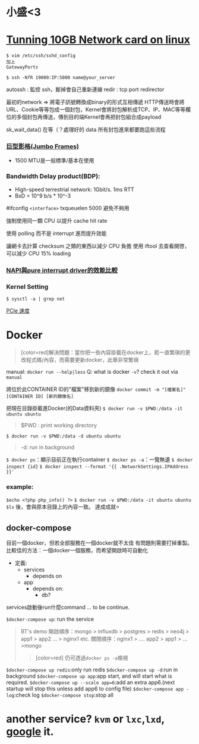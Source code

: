 小盛<3
===
# [Tunning 10GB Network card on linux](https://docs.google.com/presentation/d/188JUXrQtPwe3rOHEjxbQCLgJqXU5A-FXuzgeXLr1x7g/edit)

```
$ vim /etc/ssh/sshd_config
加上
GatewayPorts

$ ssh -NfR 19000:IP:5000 name@your_server
```

autossh : 監控 ssh，斷掉會自己重新連線
redir : tcp port redirector

最初的network => 將電子訊號轉換成binary的形式互相傳遞
HTTP傳送時會將URL、Cookie等等包成一個封包，Kernel會將封包解析成TCP、IP、MAC等等欄位的多個封包再傳送，傳到目的端Kernel會再把封包組合成payload


sk_wait_data() 在等（？處理好的 data
所有封包進來都要跑這些流程

### [巨型影格(Jumbo Frames)](https://zh.wikipedia.org/wiki/%E5%B7%A8%E5%9E%8B%E5%B8%A7)
- 1500 MTU是一般標準/基本在使用

### Bandwidth Delay product(BDP):
- High-speed terrestrial network: 1Gbit/s. 1ms RTT
- BxD = 10^9 b/s * 10^-3


#ifconfig `<interface>` txqueuelen 5000 避免不夠用

強制使用同一顆 CPU 以提升 cache hit rate

使用 polling 而不是 interrupt 進而提升效能

讓網卡去計算 checksum 之類的東西以減少 CPU 負擔
使用 iftool 去查看開啓，可以減少 CPU 15% loading

### [NAPI與pure interrupt driver的效能比較](http://daydreamer.idv.tw/rewrite.php/read-58.html)

### Kernel Setting
`$ sysctl -a | grep net`

[PCIe 速度](https://zh.wikipedia.org/wiki/PCI_Express)

# Docker
>[color=red]解決問題：當你把一些內容掛載在docker上，若一直繁瑣的更改程式碼/內容，而需要更新docker，此舉非常繁瑣
>

manual: `docker run --help|less`
Q: what is docker `-v`?
check it out via `manual`

將位於此CONTAINER ID的"檔案"移到新的鏡像
`docker commit -m "[檔案名]" [CONTAINER ID] [新的鏡像名]`

把現在目錄掛載進Docker(的Data資料夾)
`$ docker run -v $PWD:/data -it ubuntu ubuntu`
> $PWD : print working directory
>

`$ docker run -v $PWD:/data -d ubuntu ubuntu`
> -d: run in background
>

`$ docker ps`：顯示目前正在執行container
`$ docker ps -a`：一覽無遺
`$ docker inspect {id}`
`$ docker inspect --format '{{ .NetworkSettings.IPAddress }}'`
[]()
### example:
`$echo <?php php_info() ?>`
`$ docker run -v $PWD:/data -it ubuntu ubuntu`
`$ls`
後，會與原本目錄上的內容一致。
達成成就:star:



## docker-compose
目前一個docker，但若全部服務在一個docker就不太佳
有問題則需要打掉重製。
比較佳的方法：一個docker一個服務，而希望開啟時可自動化

- 定義:
  - services
    - depends on
  - app
    - depends on:
      - db?

services啟動後run什麼command
... to be continue.

`$docker-compose up`: run the service
> BT's demo
> 開啟順序：mongo > influxdb > postgres > redis > neo4j > app1 > app2 ...  > nginx1 etc.
> 關閉順序：nginx1 > .... app2 > app1 > ... >mongo
>>[color=red] 仍可透過`docker ps -a`檢視


`$docker-compose up redis`:only run redis
`$docker-compose up -d`:run in background
`$docker-compose up app`:app start, and will start what is required.
`$docker-compose up --scale app=6`:add an extra app6.(next startup will stop this unless add app6 to config file)
`$docker-compose app -log`:check log
`$docker-compose stop`:stop all


# another service? `kvm` or `lxc`,`lxd`, [google](www.google.com) it.
